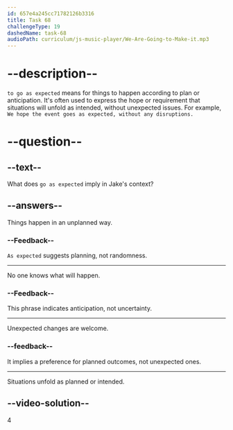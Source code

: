 ```yaml
---
id: 657e4a245cc71782126b3316
title: Task 68
challengeType: 19
dashedName: task-68
audioPath: curriculum/js-music-player/We-Are-Going-to-Make-it.mp3
---
```


<!-- Jake: “Well, yeah. Security is a top priority, and I have to make sure everything goes as expected.” -->

# --description--

`to go as expected` means for things to happen according to plan or anticipation. It's often used to express the hope or requirement that situations will unfold as intended, without unexpected issues. For example, `We hope the event goes as expected, without any disruptions.`

# --question--

## --text--

What does `go as expected` imply in Jake's context?

## --answers--

Things happen in an unplanned way.

### --Feedback--

`As expected` suggests planning, not randomness.

---

No one knows what will happen.

### --Feedback--

This phrase indicates anticipation, not uncertainty.

---

Unexpected changes are welcome.

### --feedback--

It implies a preference for planned outcomes, not unexpected ones.

---

Situations unfold as planned or intended.

## --video-solution--

4
